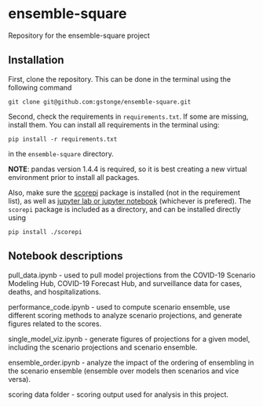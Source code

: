 # ensemble-square
Repository for the ensemble-square project

## Installation

First, clone the repository. This can be done in the terminal using the following command
```
git clone git@github.com:gstonge/ensemble-square.git
```

Second, check the requirements in `requirements.txt`. If some are missing, install them. You can
install all requirements in the terminal using:
```
pip install -r requirements.txt
```
in the `ensemble-square` directory.

**NOTE**: pandas version 1.4.4 is required, so it is best creating a new virtual environment prior
to install all packages.

Also, make sure the [scorepi](https://github.com/gstonge/scorepi) package is installed (not in the requirement list), as well as [jupyter lab or jupyter notebook](https://jupyter.org/install) (whichever is prefered).
The `scorepi` package is included as a directory, and can be installed directly using
```
pip install ./scorepi
```

## Notebook descriptions

pull_data.ipynb - used to pull model projections from the COVID-19 Scenario Modeling Hub, COVID-19 Forecast Hub, and surveillance data for cases, deaths, and hospitalizations.

performance_code.ipynb - used to compute scenario ensemble, use different scoring methods to analyze scenario projections, and generate figures related to the scores.

single_model_viz.ipynb - generate figures of projections for a given model, including the scenario projections and scenario ensemble. 

ensemble_order.ipynb - analyze the impact of the ordering of ensembling in the scenario ensemble (ensemble over models then scenarios and vice versa). 

scoring data folder - scoring output used for analysis in this project.
